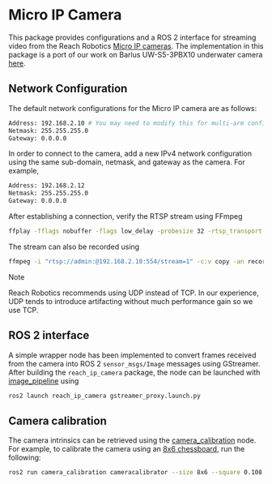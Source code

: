 # Micro IP Camera

This package provides configurations and a ROS 2 interface for streaming video
from the Reach Robotics [Micro IP cameras](https://reachrobotics.com/products/underwater-rov-camera/).
The implementation in this package is a port of our work on Barlus UW-S5-3PBX10
underwater camera [here](https://github.com/Robotic-Decision-Making-Lab/barlus_underwater_camera).

## Network Configuration

The default network configurations for the Micro IP camera are as follows:

```bash
Address: 192.168.2.10 # You may need to modify this for multi-arm configurations
Netmask: 255.255.255.0
Gateway: 0.0.0.0
```

In order to connect to the camera, add a new IPv4 network configuration using
the same sub-domain, netmask, and gateway as the camera. For example,

```bash
Address: 192.168.2.12
Netmask: 255.255.255.0
Gateway: 0.0.0.0
```

After establishing a connection, verify the RTSP stream using FFmpeg

```bash
ffplay -fflags nobuffer -flags low_delay -probesize 32 -rtsp_transport tcp -i "rtsp://admin:@192.168.2.10:554/stream=1"
```

The stream can also be recorded using

```bash
ffmpeg -i "rtsp://admin:@192.168.2.10:554/stream=1" -c:v copy -an recording.mp4
```

> [!NOTE]
> Reach Robotics recommends using UDP instead of TCP. In our experience, UDP
> tends to introduce artifacting without much performance gain so we use TCP.

## ROS 2 interface

A simple wrapper node has been implemented to convert frames received from the
camera into ROS 2 `sensor_msgs/Image` messages using GStreamer. After building
the `reach_ip_camera` package, the node can be launched with [image_pipeline](https://github.com/ros-perception/image_pipeline)
using

```bash
ros2 launch reach_ip_camera gstreamer_proxy.launch.py
```

## Camera calibration

The camera intrinsics can be retrieved using the [camera_calibration](https://docs.ros.org/en/rolling/p/camera_calibration/index.html)
node. For example, to calibrate the camera using an [8x6 chessboard](https://wiki.ros.org/camera_calibration/Tutorials/MonocularCalibration?action=AttachFile&do=view&target=check-108.pdf),
run the following:

 ```bash
 ros2 run camera_calibration cameracalibrator --size 8x6 --square 0.108 image:=/micro_ip/image_mono camera:=/micro_ip --no-service-check
```
